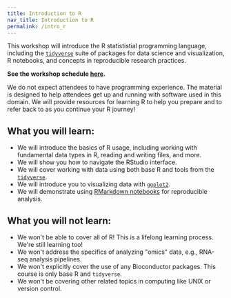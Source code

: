 ```yaml
---
title: Introduction to R
nav_title: Introduction to R
permalink: /intro_r
---
```


This workshop will introduce the R statististial programming language, including the [`tidyverse`](https://www.tidyverse.org/) suite of packages for data science and visualization, R notebooks, and concepts in reproducible research practices.

**See the workshop schedule [here](./schedule.md).**

We do not expect attendees to have programming experience.
The material is designed to help attendees get up and running with software used in this domain.
We will provide resources for learning R to help you prepare and to refer back to as you continue your R journey!

## What you will learn:

* We will introduce the basics of R usage, including working with fundamental data types in R, reading and writing files, and more.
* We will show you how to navigate the RStudio interface.
* We will cover working with data using both base R and tools from the [`tidyverse`](https://www.tidyverse.org/).
* We will introduce you to visualizing data with [`ggplot2`](https://ggplot2.tidyverse.org/).
* We will demonstrate using [RMarkdown notebooks](https://rmarkdown.rstudio.com/) for reproducible analysis.

## What you will not learn:

* We won't be able to cover all of R! This is a lifelong learning process. We're still learning too!
* We won't address the specifics of analyzing "omics" data, e.g., RNA-seq analysis pipelines.
* We won't explicitly cover the use of any Bioconductor packages. This course is only base R and `tidyverse`.
* We won't be covering other related topics in computing like UNIX or version control.
